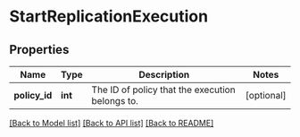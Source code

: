# StartReplicationExecution


## Properties
Name | Type | Description | Notes
------------ | ------------- | ------------- | -------------
**policy_id** | **int** | The ID of policy that the execution belongs to. | [optional] 

[[Back to Model list]](../README.md#documentation-for-models) [[Back to API list]](../README.md#documentation-for-api-endpoints) [[Back to README]](../README.md)



